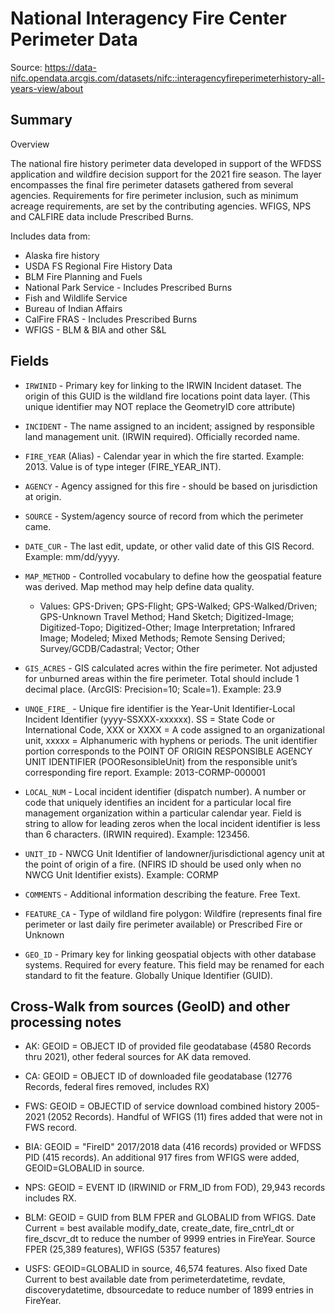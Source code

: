# National Interagency Fire Center Perimeter Data
 

Source: https://data-nifc.opendata.arcgis.com/datasets/nifc::interagencyfireperimeterhistory-all-years-view/about

## Summary 


Overview

The national fire history perimeter data developed in support of the WFDSS application and wildfire decision support for the 2021 fire season. The layer encompasses the final fire perimeter datasets gathered from several agencies. Requirements for fire perimeter inclusion, such as minimum acreage requirements, are set by the contributing agencies. WFIGS, NPS and CALFIRE data include Prescribed Burns. 

Includes data from: 

   * Alaska fire history 
   * USDA FS Regional Fire History Data 
   * BLM Fire Planning and Fuels 
   * National Park Service - Includes Prescribed Burns 
   * Fish and Wildlife Service
   * Bureau of Indian Affairs
   * CalFire FRAS - Includes Prescribed Burns
   * WFIGS - BLM & BIA and other S&L

## Fields 

* `IRWINID` - Primary key for linking to the IRWIN Incident dataset. The origin of this GUID is the wildland fire locations point data layer. (This unique identifier may NOT replace the GeometryID core attribute)

* `INCIDENT` - The name assigned to an incident; assigned by responsible land management unit. (IRWIN required). Officially recorded name.

* `FIRE_YEAR` (Alias) - Calendar year in which the fire started. Example: 2013. Value is of type integer (FIRE_YEAR_INT).

* `AGENCY` - Agency assigned for this fire - should be based on jurisdiction at origin.

* `SOURCE` - System/agency source of record from which the perimeter came.

* `DATE_CUR` - The last edit, update, or other valid date of this GIS Record. Example: mm/dd/yyyy.

* `MAP_METHOD` - Controlled vocabulary to define how the geospatial feature was derived. Map method may help define data quality.
    * Values: GPS-Driven; GPS-Flight; GPS-Walked; GPS-Walked/Driven; GPS-Unknown Travel Method; Hand Sketch; Digitized-Image; Digitized-Topo; Digitized-Other; Image Interpretation; Infrared Image; Modeled; Mixed Methods; Remote Sensing Derived; Survey/GCDB/Cadastral; Vector; Other

* `GIS_ACRES` - GIS calculated acres within the fire perimeter. Not adjusted for unburned areas within the fire perimeter. Total should include 1 decimal place. (ArcGIS: Precision=10; Scale=1). Example: 23.9

* `UNQE_FIRE_` - Unique fire identifier is the Year-Unit Identifier-Local Incident Identifier (yyyy-SSXXX-xxxxxx). SS = State Code or International Code, XXX or XXXX = A code assigned to an organizational unit, xxxxx = Alphanumeric with hyphens or periods. The unit identifier portion corresponds to the POINT OF ORIGIN RESPONSIBLE AGENCY UNIT IDENTIFIER (POOResonsibleUnit) from the responsible unit’s corresponding fire report. Example: 2013-CORMP-000001

* `LOCAL_NUM` - Local incident identifier (dispatch number). A number or code that uniquely identifies an incident for a particular local fire management organization within a particular calendar year. Field is string to allow for leading zeros when the local incident identifier is less than 6 characters. (IRWIN required). Example: 123456.

* `UNIT_ID` - NWCG Unit Identifier of landowner/jurisdictional agency unit at the point of origin of a fire. (NFIRS ID should be used only when no NWCG Unit Identifier exists). Example: CORMP

* `COMMENTS` - Additional information describing the feature. Free Text.

* `FEATURE_CA` - Type of wildland fire polygon: Wildfire (represents final fire perimeter or last daily fire perimeter available) or Prescribed Fire or Unknown

* `GEO_ID` - Primary key for linking geospatial objects with other database systems. Required for every feature. This field may be renamed for each standard to fit the feature. Globally Unique Identifier (GUID).

## Cross-Walk from sources (GeoID) and other processing notes

* AK: GEOID = OBJECT ID of provided file geodatabase (4580 Records thru 2021), other federal sources for AK data removed. 

* CA: GEOID = OBJECT ID of downloaded file geodatabase (12776 Records, federal fires removed, includes RX)

* FWS: GEOID = OBJECTID of service download combined history 2005-2021 (2052 Records). Handful of WFIGS (11) fires added that were not in FWS record.

* BIA: GEOID = "FireID" 2017/2018 data (416 records) provided or WFDSS PID (415 records). An additional 917 fires from WFIGS were added, GEOID=GLOBALID in source.

* NPS: GEOID = EVENT ID (IRWINID or FRM_ID from FOD), 29,943 records includes RX.

* BLM: GEOID = GUID from BLM FPER and GLOBALID from WFIGS. Date Current = best available modify_date, create_date, fire_cntrl_dt or fire_dscvr_dt to reduce the number of 9999 entries in FireYear. Source FPER (25,389 features), WFIGS (5357 features)

* USFS: GEOID=GLOBALID in source, 46,574 features. Also fixed Date Current to best available date from perimeterdatetime, revdate, discoverydatetime, dbsourcedate to reduce number of 1899 entries in FireYear.


